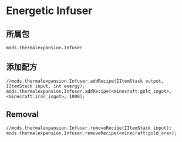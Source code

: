 # Energetic Infuser

## 所属包
`mods.thermalexpansion.Infuser`

## 添加配方

```zenscript
//mods.thermalexpansion.Infuser.addRecipe(IItemStack output, IItemStack input, int energy);
mods.thermalexpansion.Infuser.addRecipe(<minecraft:gold_ingot>, <minecraft:iron_ingot>, 1000);

```

## Removal

```zenscript
//mods.thermalexpansion.Infuser.removeRecipe(IItemStack input);
mods.thermalexpansion.Infuser.removeRecipe(<minecraft:gold_ore>);
```